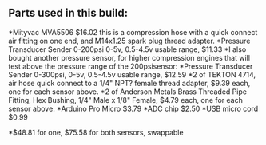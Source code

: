 ## Parts used in this build:
*Mityvac MVA5506   $16.02   this is a compression hose with a quick connect air fitting on one end, and M14x1.25 spark plug thread adapter.
*Pressure Transducer Sender 0-200psi 0-5v, 0.5-4.5v usable range, $11.33
*I also bought another pressure sensor, for higher compression engines that will test above the pressure range of the 200psisensor: 
*Pressure Transducer Sender 0-300psi, 0-5v, 0.5-4.5v usable range,  $12.59
*2 of TEKTON 4714,  air hose quick connect to a 1/4" NPT? female thread adapter, $9.39 each, one for each sensor above.
*2 of Anderson Metals Brass Threaded Pipe Fitting, Hex Bushing, 1/4" Male x 1/8" Female, $4.79 each, one for each sensor above.
*Arduino Pro Micro $3.79
*ADC chip $2.50
*USB micro cord $0.99

*$48.81 for one, $75.58 for both sensors, swappable
